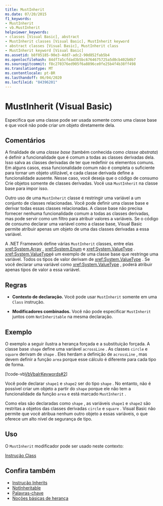 ```yaml
---
title: MustInherit
ms.date: 07/20/2015
f1_keywords:
- MustInherit
- vb.MustInherit
helpviewer_keywords:
- classes [Visual Basic], abstract
- MustInherit classes [Visual Basic], MustInherit keyword
- abstract classes [Visual Basic], MustInherit class
- MustInherit keyword [Visual Basic]
ms.assetid: b8f05185-90e3-4dd7-adc2-90d852fab5b4
ms.openlocfilehash: 84df7a5cfdad3b5bc6764675725a5d0cb402b0b7
ms.sourcegitcommit: f8c270376ed905f6a8896ce0fe25b4f4b38ff498
ms.translationtype: MT
ms.contentlocale: pt-BR
ms.lasthandoff: 06/04/2020
ms.locfileid: "84396201"
---
```

# <a name="mustinherit-visual-basic"></a>MustInherit (Visual Basic)
Especifica que uma classe pode ser usada somente como uma classe base e que você não pode criar um objeto diretamente dela.  
  
## <a name="remarks"></a>Comentários  
 A finalidade de uma *classe base* (também conhecida como *classe abstrata*) é definir a funcionalidade que é comum a todas as classes derivadas dela. Isso salva as classes derivadas de ter que redefinir os elementos comuns. Em alguns casos, essa funcionalidade comum não é completa o suficiente para tornar um objeto utilizável, e cada classe derivada define a funcionalidade ausente. Nesse caso, você deseja que o código de consumo Crie objetos somente de classes derivadas. Você usa `MustInherit` na classe base para impor isso.  
  
 Outro uso de uma `MustInherit` classe é restringir uma variável a um conjunto de classes relacionadas. Você pode definir uma classe base e derivar todas essas classes relacionadas. A classe base não precisa fornecer nenhuma funcionalidade comum a todas as classes derivadas, mas pode servir como um filtro para atribuir valores a variáveis. Se o código de consumo declarar uma variável como a classe base, Visual Basic permite atribuir apenas um objeto de uma das classes derivadas a essa variável.  
  
 A .NET Framework define várias `MustInherit` classes, entre elas <xref:System.Array> , <xref:System.Enum> e <xref:System.ValueType> . <xref:System.ValueType>é um exemplo de uma classe base que restringe uma variável. Todos os tipos de valor derivam de <xref:System.ValueType> . Se você declarar uma variável como <xref:System.ValueType> , poderá atribuir apenas tipos de valor a essa variável.  
  
## <a name="rules"></a>Regras  
  
- **Contexto de declaração.** Você pode usar `MustInherit` somente em uma `Class` instrução.  
  
- **Modificadores combinados.** Você não pode especificar `MustInherit` juntos com `NotInheritable` na mesma declaração.  
  
## <a name="example"></a>Exemplo  
 O exemplo a seguir ilustra a herança forçada e a substituição forçada. A classe base `shape` define uma variável `acrossLine` . As classes `circle` e `square` derivam de `shape` . Eles herdam a definição de `acrossLine` , mas devem definir a função `area` porque esse cálculo é diferente para cada tipo de forma.  
  
 [!code-vb[VbVbalrKeywords#2](~/samples/snippets/visualbasic/VS_Snippets_VBCSharp/VbVbalrKeywords/VB/Class1.vb#2)]  
  
 Você pode declarar `shape1` e `shape2` ser do tipo `shape` . No entanto, não é possível criar um objeto a partir do `shape` porque ele não tem a funcionalidade da função `area` e está marcado `MustInherit` .  
  
 Como elas são declaradas como `shape` , as variáveis `shape1` e `shape2` são restritas a objetos das classes derivadas `circle` e `square` . Visual Basic não permite que você atribua nenhum outro objeto a essas variáveis, o que oferece um alto nível de segurança de tipo.  
  
## <a name="usage"></a>Uso  
 O `MustInherit` modificador pode ser usado neste contexto:  
  
 [Instrução Class](../statements/class-statement.md)  
  
## <a name="see-also"></a>Confira também

- [Instrução Inherits](../statements/inherits-statement.md)
- [NotInheritable](notinheritable.md)
- [Palavras-chave](../keywords/index.md)
- [Noções básicas de herança](../../programming-guide/language-features/objects-and-classes/inheritance-basics.md)
